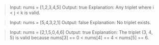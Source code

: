 >Input: nums = [1,2,3,4,5]
Output: true
Explanation: Any triplet where i < j < k is valid.

>Input: nums = [5,4,3,2,1]
Output: false
Explanation: No triplet exists.

>Input: nums = [2,1,5,0,4,6]
Output: true
Explanation: The triplet (3, 4, 5) is valid because nums[3] == 0 < nums[4] == 4 < nums[5] == 6.
